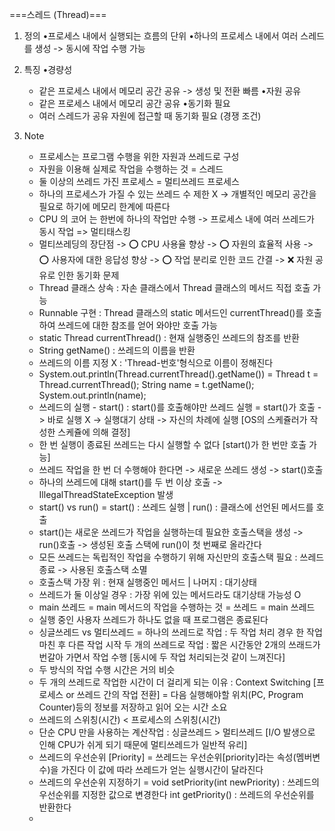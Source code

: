 ===스레드 (Thread)===
1. 정의
   •프로세스 내에서 실행되는 흐름의 단위
   •하나의 프로세스 내에서 여러 스레드를 생성
    -> 동시에 작업 수행 가능

2. 특징
   •경량성
    - 같은 프로세스 내에서 메모리 공간 공유 -> 생성 및 전환 빠름
   •자원 공유
    - 같은 프로세스 내에서 메모리 공간 공유
   •동기화 필요
    - 여러 스레드가 공유 자원에 접근할 때 동기화 필요 (경쟁 조건)
   
3. Note
   - 프로세스는 프로그램 수행을 위한 자원과 쓰레드로 구성
   - 자원을 이용해 실제로 작업을 수행하는 것 = 스레드
   - 둘 이상의 쓰레드 가진 프로세스 = 멀티쓰레드 프로세스
   - 하나의 프로세스가 가질 수 있는 쓰레드 수 제한 X
   -> 개별적인 메모리 공간을 필요로 하기에 메모리 한계에 따른다
   - CPU 의 코어 는 한번에 하나의 작업만 수행
   -> 프로세스 내에 여러 쓰레드가 동시 작업 => 멀티태스킹
   - 멀티쓰레딩의 장단점
   -> ⭕ CPU 사용율 향상
   -> ⭕ 자원의 효율적 사용
   -> ⭕ 사용자에 대한 응답성 향상
   -> ⭕ 작업 분리로 인한 코드 간결
   -> ❌ 자원 공유로 인한 동기화 문제
   - Thread 클래스 상속 : 자손 클래스에서 Thread 클래스의 메서드 직접 호출 가능
   - Runnable 구현 : Thread 클래스의 static 메서드인 currentThread()를 호출하여 쓰레드에 대한 참조를 얻어 와야만 호출 가능
   - static Thread currentThread() : 현재 실행중인 쓰레드의 참조를 반환
   - String getName() : 쓰레드의 이름을 반환
   - 쓰레드의 이름 지정 X : 'Thread-번호'형식으로 이름이 정해진다
   - System.out.println(Thread.currentThread().getName())
      = Thread t = Thread.currentThread();
        String name = t.getName();
        System.out.println(name);
   - 쓰레드의 실행 - start() : start()를 호출해야만 쓰레드 실행
      = start()가 호출 -> 바로 실행 X -> 실행대기 상태 -> 자신의 차례에 실행 [OS의 스케쥴러가 작성한 스케쥴에 의해 결정]
   - 한 번 실행이 종료된 쓰레드는 다시 실행할 수 없다 [start()가 한 번만 호출 가능]
   - 쓰레드 작업을 한 번 더 수행해야 한다면 -> 새로운 쓰레드 생성 -> start()호출
   - 하나의 쓰레드에 대해 start()를 두 번 이상 호출 -> IllegalThreadStateException 발생
   - start() vs run()
      = start() : 쓰레드 실행 | run() : 클래스에 선언된 메서드를 호출
   - start()는 새로운 쓰레드가 작업을 실행하는데 필요한 호출스택을 생성 -> run()호출 -> 생성된 호출 스택에 run()이 첫 번째로 올라간다
   - 모든 쓰레드는 독립적인 작업을 수행하기 위해 자신만의 호출스택 필요 : 쓰레드 종료 -> 사용된 호출스택 소멸
   - 호출스택 가장 위 : 현재 실행중인 메서드 | 나머지 : 대기상태
   - 쓰레드가 둘 이상일 경우 : 가장 위에 있는 메서드라도 대기상태 가능성 O
   - main 쓰레드
      = main 메서드의 작업을 수행하는 것 = 쓰레드 = main 쓰레드
   - 실행 중인 사용자 쓰레드가 하나도 없을 때 프로그램은 종료된다
   - 싱글쓰레드 vs 멀티쓰레드
      = 하나의 쓰레드로 작업 : 두 작업 처리 경우 한 작업 마친 후 다른 작업 시작
        두 개의 쓰레드로 작업 : 짧은 시간동안 2개의 쓰래드가 번갈아 가면서 작업 수행 [동시에 두 작업 처리되는것 같이 느껴진다]
   - 두 방식의 작업 수행 시간은 거의 비슷
   - 두 개의 쓰레드로 작업한 시간이 더 걸리게 되는 이유 : Context Switching [프로세스 or 쓰레드 간의 작업 전환]
      = 다음 실행해야할 위치(PC, Program Counter)등의 정보를 저장하고 읽어 오는 시간 소요
   - 쓰레드의 스위칭(시간) < 프로세스의 스위칭(시간)
   - 단순 CPU 만을 사용하는 계산작업 : 싱글쓰레드 > 멀티쓰레드 [I/O 발생으로 인해 CPU가 쉬게 되기 때문에 멀티쓰레드가 일반적 유리]
   - 쓰레드의 우선순위 [Priority]
      = 쓰레드는 우선순위[priority]라는 속성(멤버변수)을 가진다
        이 값에 따라 쓰레드가 얻는 실행시간이 달라진다
   - 쓰레드의 우선순위 지정하기
      = void setPriority(int newPriority) : 쓰레드의 우선순위를 지정한 값으로 변경한다
        int getPriority() : 쓰레드의 우선순위를 반환한다
   - 
